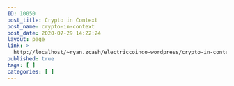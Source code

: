```yaml
---
ID: 10050
post_title: Crypto in Context
post_name: crypto-in-context
post_date: 2020-07-29 14:22:24
layout: page
link: >
  http://localhost/~ryan.zcash/electriccoinco-wordpress/crypto-in-context/
published: true
tags: [ ]
categories: [ ]
---
```

